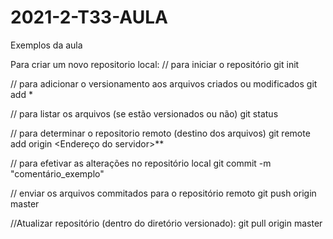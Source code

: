 # 2021-2-T33-AULA
Exemplos da aula

Para criar um novo repositorio local:
// para iniciar o repositório
git init

// para adicionar o versionamento aos arquivos criados ou  modificados
git add * 

// para listar os arquivos (se estão versionados ou não)
git status

// para determinar o repositorio remoto (destino dos arquivos)
git remote add origin <Endereço do servidor>**

// para efetivar as alterações no repositório local
git commit -m "comentário_exemplo"

// enviar os arquivos commitados para o repositório remoto
git push origin master


//Atualizar repositório (dentro do diretório versionado):
git pull origin master